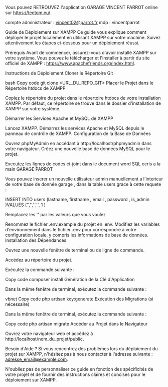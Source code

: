 Vous pouvez RETROUVEZ l'application GARAGE VINCENT PARROT  online sur     https://teetom.eu/

compte administrateur : vincent02@parrot.fr
mdp : vincentparrot 





Guide de Déploiement sur XAMPP
Ce guide vous explique comment déployer le projet localement en utilisant XAMPP sur votre machine. Suivez attentivement les étapes ci-dessous pour un déploiement réussi.

Prérequis
Avant de commencer, assurez-vous d'avoir installé XAMPP sur votre système. Vous pouvez le télécharger et l'installer à partir du site officiel de XAMPP : https://www.apachefriends.org/index.html.

Instructions de Déploiement
Cloner le Répertoire Git

bash
Copy code
git clone <URL_DU_REPO_GIT>
Placer le Projet dans le Répertoire htdocs de XAMPP

Copiez le répertoire du projet dans le répertoire htdocs de votre installation XAMPP. Par défaut, ce répertoire se trouve dans le dossier d'installation de XAMPP sur votre système.

Démarrer les Services Apache et MySQL de XAMPP

Lancez XAMPP.
Démarrez les services Apache et MySQL depuis le panneau de contrôle de XAMPP.
Configuration de la Base de Données

Ouvrez phpMyAdmin en accédant à http://localhost/phpmyadmin dans votre navigateur.
Créez une nouvelle base de données MySQL pour le projet.

Executez les lignes de codes ci-joint dans le document word SQL ecris a la main GARAGE PARROT

Vous pouvez inserer un nouvelle utilisateur admin manuellement a l'interieur de votre base de donnée garage , dans la table users grace à cette requete : 

INSERT INTO users (lastname, firstname , email , password , is_admin  )VALUES ('','','','', 1 )

Remplacez les '' par les valeurs que vous voulez 

Renommez le fichier .env.example du projet en .env.
Modifiez les variables d'environnement dans le fichier .env pour correspondre à votre configuration locale, y compris les informations de base de données.
Installation des Dépendances

Ouvrez une nouvelle fenêtre de terminal ou de ligne de commande.

Accédez au répertoire du projet.

Exécutez la commande suivante :

Copy code
composer install
Génération de la Clé d'Application

Dans la même fenêtre de terminal, exécutez la commande suivante :

vbnet
Copy code
php artisan key:generate
Exécution des Migrations (si nécessaire)

Dans la même fenêtre de terminal, exécutez la commande suivante :

Copy code
php artisan migrate
Accéder au Projet dans le Navigateur

Ouvrez votre navigateur web et accédez à http://localhost/nom_du_projet/public.

Besoin d'Aide ?
Si vous rencontrez des problèmes lors du déploiement du projet sur XAMPP, n'hésitez pas à nous contacter à l'adresse suivante : adresse_email@example.com.

N'oubliez pas de personnaliser ce guide en fonction des spécificités de votre projet et de fournir des instructions claires et concises pour le déploiement sur XAMPP.
